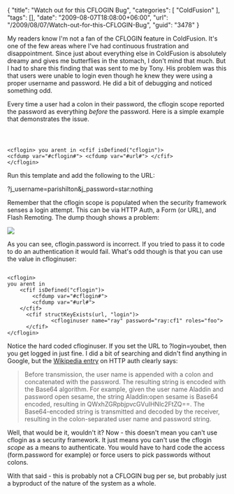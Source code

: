 {
	"title": "Watch out for this CFLOGIN Bug",
	"categories": [
		"ColdFusion"
	],
	"tags": [],
	"date": "2009-08-07T18:08:00+06:00",
	"url": "/2009/08/07/Watch-out-for-this-CFLOGIN-Bug",
	"guid": "3478"
}

My readers know I'm not a fan of the CFLOGIN feature in ColdFusion. It's one of the few areas where I've had continuous frustration and disappointment. Since just about everything else in ColdFusion is absolutely dreamy and gives me butterflies in the stomach, I don't mind that much. But I had to share this finding that was sent to me by Tony. His problem was this that users were unable to login even though he knew they were using a proper username and password. He did a bit of debugging and noticed something odd.
<!--more-->
Every time a user had a colon in their password, the cflogin scope reported the password as everything <i>before</i> the password. Here is a simple example that demonstrates the issue.

<code>

&lt;cflogin&gt;
you arent in
	&lt;cfif isDefined("cflogin")&gt;
		&lt;cfdump var="#cflogin#"&gt;
		&lt;cfdump var="#url#"&gt;
	&lt;/cfif&gt;
&lt;/cflogin&gt;
</code>

Run this template and add the following to the URL:

?j_username=parishilton&j_password=star:nothing

Remember that the cflogin scope is populated when the security framework senses a login attempt. This can be via HTTP Auth, a Form (or URL), and Flash Remoting. The dump though shows a problem:

<img src="http://www.raymondcamden.com/images/Picture 180.png" />

As you can see, cflogin.password is incorrect. If you tried to pass it to code to do an authentication it would fail. What's odd though is that you can use the value in cfloginuser:

<code>
&lt;cflogin&gt;
you arent in
	&lt;cfif isDefined("cflogin")&gt;
		&lt;cfdump var="#cflogin#"&gt;
		&lt;cfdump var="#url#"&gt;
	&lt;/cfif&gt;
      &lt;cfif structKeyExists(url, "login")&gt;
              &lt;cfloginuser name="ray" password="ray:cf1" roles="foo"&gt;
      &lt;/cfif&gt;
&lt;/cflogin&gt;
</code>

Notice the hard coded cfloginuser. If you set the URL to ?login=youbet, then you get logged in just fine. I did a bit of searching and didn't find anything in Google, but the <a href="http://en.wikipedia.org/wiki/Basic_access_authentication">Wikipedia entry</a> on HTTP auth clearly says:

<blockquote>
Before transmission, the user name is appended with a colon and concatenated with the password. The resulting string is encoded with the Base64 algorithm. For example, given the user name Aladdin and password open sesame, the string Aladdin:open sesame is Base64 encoded, resulting in QWxhZGRpbjpvcGVuIHNlc2FtZQ==. The Base64-encoded string is transmitted and decoded by the receiver, resulting in the colon-separated user name and password string.
</blockquote>

Well, that would be it, wouldn't it? Now - this doesn't mean you can't use cflogin as a security framework. It just means you can't use the cflogin <i>scope</i> as a means to authenticate. You would have to hard code the access (form.password for example) or force users to pick passwords without colons. 

With that said - this is probably not a CFLOGIN bug per se, but probably just a byproduct of the nature of the system as a whole.